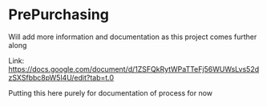 # PrePurchasing
Will add more information and documentation as this project comes further along

Link: https://docs.google.com/document/d/1ZSFQkRytWPaTTeFj56WUWsLvs52dzSXSfbbc8pW5l4U/edit?tab=t.0

Putting this here purely for documentation of process for now
